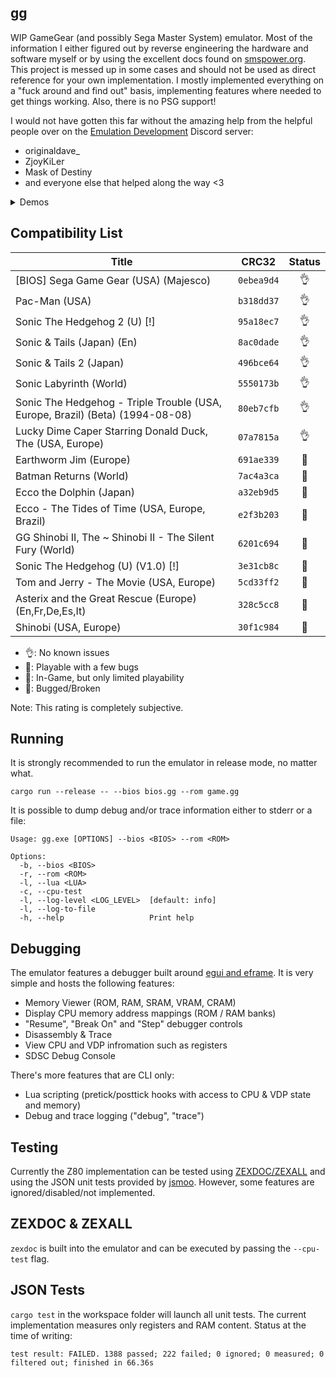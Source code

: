 ## gg
WIP GameGear (and possibly Sega Master System) emulator. Most of the information I either figured out by reverse engineering
the hardware and software myself or by using the excellent docs found on [smspower.org](https://www.smspower.org/). This project is 
messed up in some cases and should not be used as direct reference for your own implementation. I mostly implemented everything on a
"fuck around and find out" basis, implementing features where needed to get things working. Also, there is no PSG support!

I would not have gotten this far without the amazing help from the helpful people over on the [Emulation Development](https://discord.gg/dkmJAes) Discord server:
* originaldave_
* ZjoyKiLer
* Mask of Destiny
* and everyone else that helped along the way <3


<details>
  <summary>Demos</summary>

  | Sonic The Hedgehog 2 Demo                                                                         | Lucky Dime Caper Starring Donald Duck Demo                                                        | Pac-Man Demo                                                                                      | Earthworm Jim Demo |
  | ------------------------------------------------------------------------------------------------- | ------------------------------------------------------------------------------------------------- | ------------------------------------------------------------------------------------------------- | ---- |
  | <video src="https://github.com/ioncodes/gg/assets/18533297/afd20259-47d0-4dd6-86b8-abe68bc0a4e6"> | <video src="https://github.com/ioncodes/gg/assets/18533297/9ac07dca-3b54-43b2-a881-163980319dff"> | <video src="https://github.com/ioncodes/gg/assets/18533297/1549887c-45f5-4eec-9201-9e4de168b32e"> | <video src="https://github.com/ioncodes/gg/assets/18533297/3812319b-5b0e-4841-99c7-e3f084279b67"> |
</details>

## Compatibility List
| **Title**                                                                     | **CRC32**  | **Status** |
| ----------------------------------------------------------------------------- | :--------: | :--------: |
| [BIOS] Sega Game Gear (USA) (Majesco)                                         | `0ebea9d4` |     👌      |
| Pac-Man (USA)                                                                 | `b318dd37` |     👌      |
| Sonic The Hedgehog 2 (U) [!]                                                  | `95a18ec7` |     👌      |
| Sonic & Tails (Japan) (En)                                                    | `8ac0dade` |     👌      |
| Sonic & Tails 2 (Japan)                                                       | `496bce64` |     👌      |
| Sonic Labyrinth (World)                                                       | `5550173b` |     👌      |
| Sonic The Hedgehog - Triple Trouble (USA, Europe, Brazil) (Beta) (1994-08-08) | `80eb7cfb` |     👌      |
| Lucky Dime Caper Starring Donald Duck, The (USA, Europe)                      | `07a7815a` |     👌      |
| Earthworm Jim (Europe)                                                        | `691ae339` |     🐥      |
| Batman Returns (World)                                                        | `7ac4a3ca` |     🐥      |
| Ecco the Dolphin (Japan)                                                      | `a32eb9d5` |     🐥      |
| Ecco - The Tides of Time (USA, Europe, Brazil)                                | `e2f3b203` |     🐥      |
| GG Shinobi II, The ~ Shinobi II - The Silent Fury (World)                     | `6201c694` |     🐥      |
| Sonic The Hedgehog (U) (V1.0) [!]                                             | `3e31cb8c` |     🐣      |
| Tom and Jerry - The Movie (USA, Europe)                                       | `5cd33ff2` |     🐞      |
| Asterix and the Great Rescue (Europe) (En,Fr,De,Es,It)                        | `328c5cc8` |     🐞      |
| Shinobi (USA, Europe)                                                         | `30f1c984` |     🐞      |

* 👌: No known issues
* 🐥: Playable with a few bugs
* 🐣: In-Game, but only limited playability
* 🐞: Bugged/Broken

Note: This rating is completely subjective.

## Running
It is strongly recommended to run the emulator in release mode, no matter what.
```
cargo run --release -- --bios bios.gg --rom game.gg
```

It is possible to dump debug and/or trace information either to stderr or a file:

```
Usage: gg.exe [OPTIONS] --bios <BIOS> --rom <ROM>

Options:
  -b, --bios <BIOS>
  -r, --rom <ROM>
  -l, --lua <LUA>
  -c, --cpu-test
  -l, --log-level <LOG_LEVEL>  [default: info]
  -l, --log-to-file
  -h, --help                   Print help
```

## Debugging
The emulator features a debugger built around [egui and eframe](https://github.com/emilk/egui). It is very simple and hosts the following features:

* Memory Viewer (ROM, RAM, SRAM, VRAM, CRAM)
* Display CPU memory address mappings (ROM / RAM banks)
* "Resume", "Break On" and "Step" debugger controls
* Disassembly & Trace
* View CPU and VDP infromation such as registers
* SDSC Debug Console

There's more features that are CLI only:
* Lua scripting (pretick/posttick hooks with access to CPU & VDP state and memory)
* Debug and trace logging ("debug", "trace")

## Testing
Currently the Z80 implementation can be tested using [ZEXDOC/ZEXALL](https://github.com/maxim-zhao/zexall-smsjsm) and using the JSON unit tests 
provided by [jsmoo](https://github.com/raddad772/jsmoo/tree/main/misc/tests/GeneratedTests/z80/v1). However, some features are ignored/disabled/not implemented.

## ZEXDOC & ZEXALL
`zexdoc` is built into the emulator and can be executed by passing the `--cpu-test` flag.

## JSON Tests
`cargo test` in the workspace folder will launch all unit tests. The current implementation measures only registers and RAM content. Status at the time of writing:  
```
test result: FAILED. 1388 passed; 222 failed; 0 ignored; 0 measured; 0 filtered out; finished in 66.36s
```
